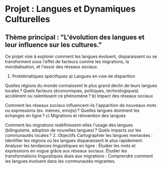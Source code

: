 # Projet : Langues et Dynamiques Culturelles
## Thème principal : "L'évolution des langues et leur influence sur les cultures."

Ce projet vise à explorer comment les langues évoluent, disparaissent ou se transforment sous l'effet de facteurs comme les migrations, la mondialisation, et l'essor des réseaux sociaux.

1. Problématiques spécifiques
a) Langues en voie de disparition

Quelles régions du monde connaissent le plus grand déclin de leurs langues locales ?
Quels facteurs (économiques, politiques, technologiques) accélèrent ou ralentissent ce phénomène ?
b) Impact des réseaux sociaux

Comment les réseaux sociaux influencent-ils l'apparition de nouveaux mots ou expressions (ex. mèmes, emojis) ?
Quelles langues dominent les échanges en ligne ?
c) Migrations et réinvention des langues

Comment les migrations redéfinissent-elles l'usage des langues (bilinguisme, adoption de nouvelles langues) ?
Quels impacts sur les communautés locales ?
2. Objectifs
Cartographier les langues menacées : Identifier les régions où les langues disparaissent le plus rapidement.
Analyser les tendances linguistiques en ligne : Étudier les mots et expressions en vogue grâce aux réseaux sociaux.
Étudier les transformations linguistiques dues aux migrations : Comprendre comment les langues évoluent dans les communautés migrantes.